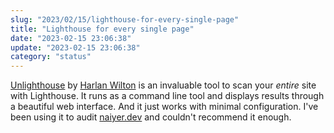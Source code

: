 ```yaml
---
slug: "2023/02/15/lighthouse-for-every-single-page"
title: "Lighthouse for every single page"
date: "2023-02-15 23:06:38"
update: "2023-02-15 23:06:38"
category: "status"
---
```


[Unlighthouse](https://unlighthouse.dev/) by [Harlan Wilton](https://harlanzw.com/) is an invaluable tool to scan your _entire_ site with Lighthouse. It runs as a command line tool and displays results through a beautiful web interface. And it just works with minimal configuration. I've been using it to audit [naiyer.dev](https://naiyer.dev) and couldn't recommend it enough.
